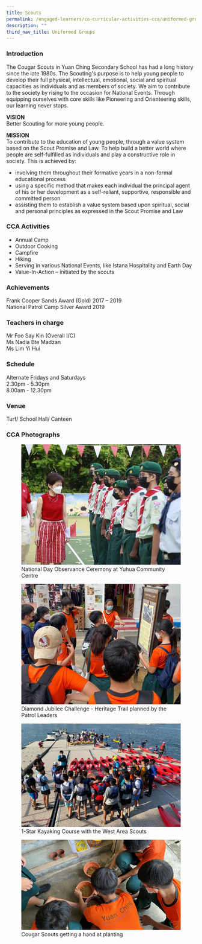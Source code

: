 ```yaml
---
title: Scouts
permalink: /engaged-learners/co-curricular-activities-cca/uniformed-groups/scouts/
description: ""
third_nav_title: Uniformed Groups
---
```

### Introduction

The Cougar Scouts in Yuan Ching Secondary School has had a long history since the late 1980s. The Scouting's purpose is to help young people to develop their full physical, intellectual, emotional, social and spiritual capacities as individuals and as members of society. We aim to contribute to the society by rising to the occasion for National Events. Through equipping ourselves with core skills like Pioneering and Orienteering skills, our learning never stops.  

**VISION** <br>
Better Scouting for more young people.

**MISSION** <br>
To contribute to the education of young people, through a value system based on the Scout Promise and Law. To help build a better world where people are self-fulfilled as individuals and play a constructive role in society. This is achieved by:
*   involving them throughout their formative years in a non-formal educational process
*   using a specific method that makes each individual the principal agent of his or her development as a self-reliant, supportive, responsible and committed person
*   assisting them to establish a value system based upon spiritual, social and personal principles as expressed in the Scout Promise and Law

### CCA Activities
*   Annual Camp
*   Outdoor Cooking
*   Campfire
*   Hiking
*   Serving in various National Events, like Istana Hospitality and Earth Day
*   Value-In-Action – initiated by the scouts

### Achievements

Frank Cooper Sands Award (Gold) 2017 – 2019 <br>
National Patrol Camp Silver Award 2019

### Teachers in charge

Mr Foo Say Kin (Overall I/C) <br>
Ms Nadia Bte Madzan <br>
Ms Lim Yi Hui

### Schedule

Alternate Fridays and Saturdays <br> 
2.30pm - 5.30pm <br>
8.00am - 12.30pm

### Venue

Turf/ School Hall/ Canteen <br>

### CCA Photographs

<figure>  
<img src="/images/Scouts%20-%20National%20Day%20Observance%20Ceremony%20at%20Yuhua%20Community%20Centre.png">  
<figcaption> National Day Observance Ceremony at Yuhua Community Centre </figcaption>  
</figure>

<figure>  
<img src="/images/Diamond%20Jubilee%20Challenge%20-%20Heritage%20Trail%20planned%20by%20the%20Patrol%20Leaders.png">  
<figcaption> Diamond Jubilee Challenge - Heritage Trail planned by the Patrol Leaders </figcaption>  
</figure>

<figure>  
<img src="/images/1-Star%20Kayaking%20Course%20with%20the%20West%20Area%20Scouts.png">  
<figcaption> 1-Star Kayaking Course with the West Area Scouts </figcaption>  
</figure>

<figure>  
<img src="/images/Cougar%20scouts%20getting%20a%20hand%20at%20planting.png">  
<figcaption> Cougar Scouts getting a hand at planting </figcaption>  
</figure>